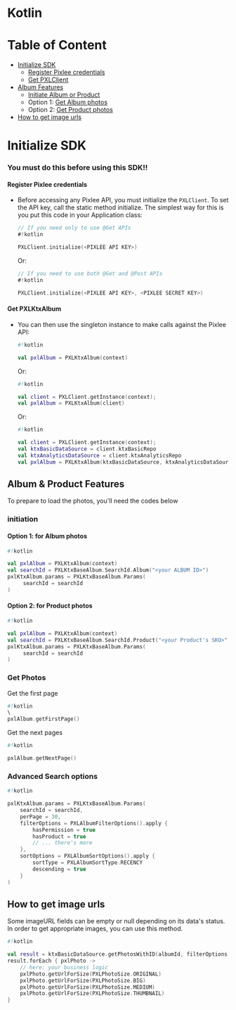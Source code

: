 # Kotlin

# Table of Content
- [Initialize SDK](#Initialize-SDK)
    - [Register Pixlee credentials](#Register-Pixlee-credentials)
    - [Get PXLClient](#Get-PXLClient)
- [Album Features](#Album-Features)
    - [Initiate Album or Product](#Initiate-Album-or-Product)
    - Option 1: [Get Album photos](#Get-Album-photos)
    - Option 2: [Get Product photos](#Get-Product-photos)
- [How to get image urls](#How-to-get-image-urls)

# Initialize SDK
### You must do this before using this SDK!!
#### Register Pixlee credentials
- Before accessing any Pixlee API, you must initialize the `PXLClient`. To set the API key, call the static method initialize. The simplest way for this is you put this code in your Application class:
    ```kotlin
    // If you need only to use @Get APIs
    #!kotlin
    
    PXLClient.initialize(<PIXLEE API KEY>)
    ```
    Or:
    ```kotlin
    // If you need to use both @Get and @Post APIs
    #!kotlin
    
    PXLClient.initialize(<PIXLEE API KEY>, <PIXLEE SECRET KEY>)
    ```
#### Get PXLKtxAlbum
- You can then use the singleton instance to make calls against the Pixlee API:
    ```kotlin
    #!kotlin
    
    val pxlAlbum = PXLKtxAlbum(context)
    ```
    Or:
    ```kotlin
    #!kotlin
    
    val client = PXLClient.getInstance(context);
    val pxlAlbum = PXLKtxAlbum(client)
    ```
    Or:
    ```kotlin
    #!kotlin
    
    val client = PXLClient.getInstance(context);
    val ktxBasicDataSource = client.ktxBasicRepo
    val ktxAnalyticsDataSource = client.ktxAnalyticsRepo
    val pxlAlbum = PXLKtxAlbum(ktxBasicDataSource, ktxAnalyticsDataSource)
    ```
## Album & Product Features
To prepare to load the photos, you'll need the codes below
### initiation
#### Option 1: for Album photos
```kotlin
#!kotlin

val pxlAlbum = PXLKtxAlbum(context)
val searchId = PXLKtxBaseAlbum.SearchId.Album("<your ALBUM ID>")
pxlKtxAlbum.params = PXLKtxBaseAlbum.Params(
     searchId = searchId
)
```
#### Option 2: for Product photos
```kotlin
#!kotlin

val pxlAlbum = PXLKtxAlbum(context)
val searchId = PXLKtxBaseAlbum.SearchId.Product("<your Product's SKU>")
pxlKtxAlbum.params = PXLKtxBaseAlbum.Params(
     searchId = searchId
)
```
### Get Photos
Get the first page
```kotlin
#!kotlin
\
pxlAlbum.getFirstPage()
```

Get the next pages
```kotlin
#!kotlin

pxlAlbum.getNextPage()
```
### Advanced Search options
```kotlin
#!kotlin

pxlKtxAlbum.params = PXLKtxBaseAlbum.Params(
    searchId = searchId,
    perPage = 30,
    filterOptions = PXLAlbumFilterOptions().apply {
        hasPermission = true
        hasProduct = true
        // ... there's more
    },
    sortOptions = PXLAlbumSortOptions().apply {
        sortType = PXLAlbumSortType.RECENCY
        descending = true
    }
)
```
## How to get image urls
Some imageURL fields can be empty or null depending on its data's status. In order to get appropriate images, you can use this method.
```kotlin
#!kotlin

val result = ktxBasicDataSource.getPhotosWithID(albumId, filterOptions, sortOptions, perPage, lastPageLoaded)
result.forEach { pxlPhoto ->
    // here: your business logic
    pxlPhoto.getUrlForSize(PXLPhotoSize.ORIGINAL)
    pxlPhoto.getUrlForSize(PXLPhotoSize.BIG)
    pxlPhoto.getUrlForSize(PXLPhotoSize.MEDIUM)
    pxlPhoto.getUrlForSize(PXLPhotoSize.THUMBNAIL)
}
```
    
